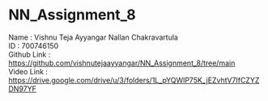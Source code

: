 # NN_Assignment_8 <br>
Name : Vishnu Teja Ayyangar Nallan Chakravartula <br>
ID : 700746150 <br>
Github Link : https://github.com/vishnutejaayyangar/NN_Assignment_8/tree/main <br>
Video Link : https://drive.google.com/drive/u/3/folders/1L_pYQWlP75K_jEZvhtV7IfCZYZDN97YF  <br>
